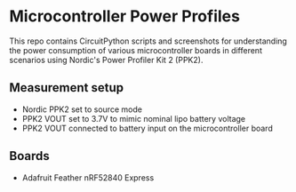# Microcontroller Power Profiles

This repo contains CircuitPython scripts and screenshots for understanding the power consumption of various microcontroller boards in different scenarios using Nordic's Power Profiler Kit 2 (PPK2).

##  Measurement setup
- Nordic PPK2 set to source mode
- PPK2 VOUT set to 3.7V to mimic nominal lipo battery voltage
- PPK2 VOUT connected to battery input on the microcontroller board

## Boards
- Adafruit Feather nRF52840 Express
